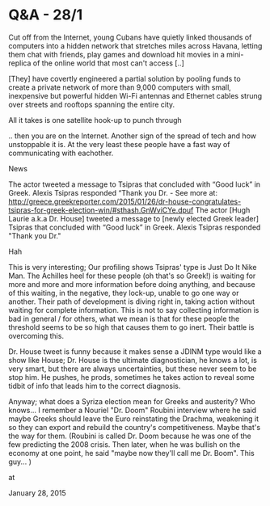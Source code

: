 # Q&A - 28/1
Cut off from the Internet, young Cubans have quietly linked thousands of computers into a hidden network that stretches miles across Havana, letting them chat with friends, play games and download hit movies in a mini-replica of the online world that most can't access [..]

[They] have covertly engineered a partial solution by pooling funds to create a private network of more than 9,000 computers with small, inexpensive but powerful hidden Wi-Fi antennas and Ethernet cables strung over streets and rooftops spanning the entire city. 

All it takes is one satellite hook-up to punch through

.. then you are on the Internet. Another sign of the spread of tech and how unstoppable it is. At the very least these people have a fast way of communicating with eachother. 

News


The
 actor tweeted a message to Tsipras that concluded with “Good luck” in 
Greek. Alexis Tsipras responded “Thank you Dr. - See more at: 
http://greece.greekreporter.com/2015/01/26/dr-house-congratulates-tsipras-for-greek-election-win/#sthash.GnWviCYe.dpuf
The actor [Hugh Laurie a.k.a Dr. House] tweeted a message to [newly elected Greek leader] Tsipras that concluded with “Good luck” in Greek. Alexis Tsipras responded "Thank you Dr."

Hah

This is very interesting; Our profiling shows Tsipras' type is Just Do It Nike Man. The Achilles heel for these people (oh that's so Greek!) is waiting for more and more and more information before doing anything, and because of this waiting, in the negative, they lock-up, unable to go one way or another. Their path of development is diving right in, taking action without waiting for complete information. This is not to say collecting information is bad in general / for others, what we mean is  that for these people the threshold seems to be so high that causes them to go inert. Their battle is overcoming this.

Dr. House tweet is funny because it makes sense a JDINM type would like a show like House; Dr. House is the ultimate diagnostician, he knows a lot, is very smart, but there are always uncertainties, but these never seem to be stop him. He pushes, he prods, sometimes he takes action to reveal some tidbit of info that leads him to the correct diagnosis. 

Anyway; what does a Syriza election mean for Greeks and austerity? Who knows... I remember a Nouriel "Dr. Doom" Roubini interview where he said maybe Greeks should leave the Euro reinstating the Drachma, weakening it so they can export and rebuild the country's competitiveness. Maybe that's the way for them. (Roubini is called Dr. Doom because he was one of the few predicting the 2008 crisis. Then later, when he was bullish on the economy at one point, he said "maybe now they'll call me Dr. Boom". This guy... )







at

January 28, 2015















